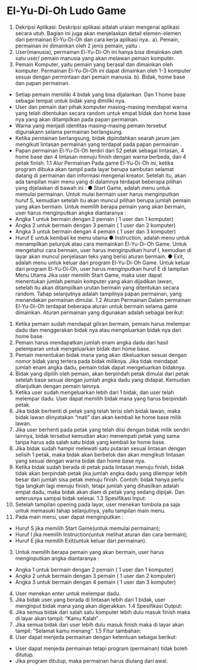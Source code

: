 # El-Yu-Di-Oh Ludo Game
1. Dekripsi Aplikasi:
Deskripsi aplikasi adalah uraian mengenai aplikasi secara utuh. Bagian ini juga akan menjelaskan detail elemen-elemen dari permainan El-Yu-Di-Oh dan cara kerja aplikasi nya..
a).	Pemain, permainan ini dimainkan oleh 2 jenis pemain, yaitu :
1.	User(manusia), permainan El-Yu-Di-Oh ini hanya bisa dimainkan oleh satu user/ pemain manusia yang akan melawan pemain komputer.
2.	Pemain Komputer, yaitu pemain yang berasal dan dimainkan oleh komputer. Permainan El-Yu-Di-Oh ini dapat dimainkan oleh 1-3 komputer sesuai dengan permintaan dari pemain manusia.
b).	Bidak, home base dan papan permainan.
-	Setiap pemain memiliki 4 bidak yang bisa dijalankan. Dan 1 home base sebagai tempat untuk bidak yang dimiliki nya.
-	User dan pemain dari pihak komputer masing-masing mendapat warna yang telah ditentukan secara random untuk empat bidak dan home base nya yang akan ditampilkan pada papan permainan.
-	Warna yang menjadi identitas masing-masing pemain tersebut digunakann selama permainan berlangsung.
-	Ketika permainan berlangsung, bidak dipindahkan searah jarum jam mengikuti lintasan permainan yang terdapat pada papan permainan .
-	Papan permainan El-Yu-Di-Oh terdiri dari 52 petak sebagai lintasan, 4 home base dan 4 lintasan menuju finish dengan warna berbeda, dan 4 petak finish.
1.1	Alur Permainan
Pada game El-Yu-Di-Oh ini, ketika program dibuka akan tampil pada layar berupa sambutan selamat datang di permainan dan informasi mengenai kreator.
Setelah itu, akan ada tampilan main menu yang di dalamnya terdapat beberapa pilihan yang dijelaskan di bawah ini :
●	Start Game, adalah menu untuk memulai permainan.
Untuk mulai bermain user harus menginputkan huruf S, kemudian setelah itu akan muncul pilihan berupa jumlah pemain yang akan bermain. Untuk memilih berapa pemain yang akan bermain, user harus menginputkan angka diantaranya :
-	Angka 1 untuk bermain dengan 2 pemain ( 1 user dan 1 komputer)
-	Angka 2 untuk bermain dengan 3 pemain ( 1 user dan 2 komputer)
-	Angka 3 untuk bermain dengan 4 pemain ( 1 user dan 3 komputer)
-	Huruf E untuk kembali ke menu utama
●	Instruction, adalah menu untuk menampilkan petunjuk atau cara memainkan El-Yu-Di-Oh Game.
Untuk mengetahui cara bermain, user harus menginputkan huruf I, kemudian di layar akan muncul penjelasan teks yang berisi aturan bermain.
●	Exit, adalah menu untuk keluar dari program El-Yu-Di-Oh Game.
Untuk keluar dari program El-Yu-Di-Oh, user harus menginputkan huruf E di tampilan Menu Utama
Jika user memilih Start Game, maka user dapat menentukan jumlah pemain komputer yang akan dijadikan lawan, setelah itu akan ditampilkan urutan bermain yang ditentukan secara random. Tahap selanjutnya adalah tampilnya papan permainan, yang menandakan permainan dimulai.
1.2	Aturan Permainan
Dalam permainan El-Yu-Di-Oh terdapat beberapa aturan untuk bermain selama game dimainkan. Aturan permainan yang digunakan adalah sebagai berikut:
1.	Ketika pemain sudah mendapat giliran bermain, pemain harus melempar dadu dan menggerakan bidak nya atau mengeluarkan bidak nya dari home base.
2.	Pemain harus mendapatkan jumlah enam angka dadu dari hasil pelemparan untuk mengeluarkan bidak dari home base.
3.	Pemain menentukan bidak mana yang akan dikeluarkan sesuai dengan nomor bidak yang tertera pada bidak miliknya. Jika tidak mendapat jumlah enam angka dadu, pemain tidak dapat mengeluarkan bidaknya.
4.	Bidak yang dipilih oleh pemain, akan berpindah petak dimulai dari petak setelah base sesuai dengan jumlah angka dadu yang didapat. Kemudian dilanjutkan dengan pemain lainnya.
5.	Ketika user sudah mengeluarkan lebih dari 1 bidak, dan user telah melempar dadu. User dapat memilih bidak mana yang harus berpindah petak.
7.	Jika bidak berhenti di petak yang telah terisi oleh bidak lawan, maka bidak lawan diinyatakan “mati” dan akan kembali ke home base milik lawan.
8.	Jika user berhenti pada petak yang telah diisi dengan bidak milik sendiri lainnya, bidak tersebut kemudian akan menempati petak yang sama tanpa harus ada salah satu bidak yang kembali ke home base.
9.	Jika bidak sudah hampir melewati satu putaran sesuai lintasan dengan selisih 1 petak, maka bidak akan berbelok dan akan mengikuti lintasan yang sesuai dengan warna bidak dan home base nya.
10.	Ketika bidak sudah berada di petak pada lintasan menuju finish, bidak tidak akan berpindah petak jika jumlah angka dadu yang dilempar lebih besar dari jumlah sisa petak menuju finish.
Contoh: bidak hanya perlu tiga langkah lagi menuju finish, tetapi jumlah yang dihasilkan adalah empat dadu, maka bidak akan diam di petak yang sedang dipijak. Dan seterusnya sampai bidak selesai.
1.3	Spesifikasi Input:
1.	Setelah tampilan opening pada layar, user menekan tombola pa saja untuk memasuki tahap selanjutnya, yaitu tampilan main menu.
2.	Pada main menu, user dapat menginputkan :
-	Huruf S jika memilih Start Game(untuk memulai permainan);
-	Huruf I jika memilih Instruction(untuk melihat aturan dan cara bermain);
-	Huruf E jika memilih Exit(untuk keluar dari permainan).
3.	Untuk memilih berapa pemain yang akan bermain, user harus menginputkan angka diantaranya :
-	Angka 1 untuk bermain dengan 2 pemain ( 1 user dan 1 komputer)
-	Angka 2 untuk bermain dengan 3 pemain ( 1 user dan 2 komputer)
-	Angka 3 untuk bermain dengan 4 pemain ( 1 user dan 3 komputer)
4.	User menekan enter untuk melempar dadu.
5.	Jika bidak user yang berada di lintasan lebih dari 1 bidak, user menginput bidak mana yang akan digerakkan.
1.4	Spesifikasi Output:
1.	Jika semua bidak dari salah satu komputer lebih dulu masuk finish maka di layar akan tampil: “Kamu Kalah“ .
2.	Jika semua bidak dari user lebih dulu masuk finish maka di layar akan tampil: “Selamat kamu menang“.
1.5	Fitur tambahan:
1. User dapat menjeda permainan dengan ketentuan sebagai berikut:
-	User dapat menjeda permainan tetapi program (permainan) tidak boleh ditutup.
-	Jika program ditutup, maka permainan harus diulang dari awal.
